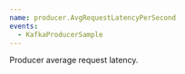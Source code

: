 ```yaml
---
name: producer.AvgRequestLatencyPerSecond
events:
  - KafkaProducerSample
---
```


Producer average request latency.